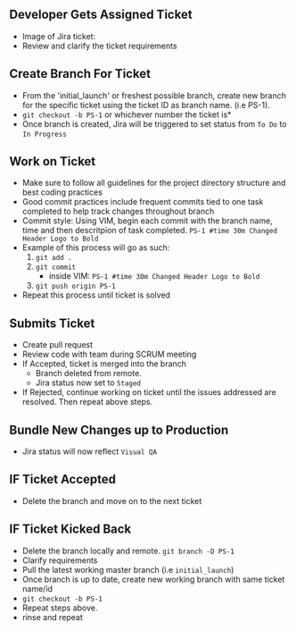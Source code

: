 ## Developer Gets Assigned Ticket
*   Image of Jira ticket:
*   Review and clarify the ticket requirements 

## Create Branch For Ticket
*   From the 'initial_launch' or freshest possible branch, create new branch for the specific ticket using the ticket ID as branch name. (i.e PS-1). 
*   `git checkout -b PS-1` or whichever number the ticket is*
*   Once branch is created, Jira will be triggered to set status from `To Do` to `In Progress`

##  Work on Ticket
*   Make sure to follow all guidelines for the project directory structure and best coding practices
*   Good commit practices include frequent commits tied to one task completed to help track changes throughout branch
*   Commit style: Using VIM, begin each commit with the branch name, time and then descritpion of task completed. `PS-1 #time 30m Changed Header Logo to Bold` 
*   Example of this process will go as such:
    1. `git add .`
    2. `git commit`
        - inside VIM: `PS-1 #time 30m Changed Header Logo to Bold` 
    3. `git push origin PS-1`
*   Repeat this process until ticket is solved

##  Submits Ticket
*   Create pull request 
*   Review code with team during SCRUM meeting
*   If Accepted, ticket is merged into the branch
    * Branch deleted from remote. 
    * Jira status now set to `Staged`
*   If Rejected, continue working on ticket until the issues addressed are resolved. Then repeat above steps.

## Bundle New Changes up to Production
*   Jira status will now reflect `Visual QA` 

## IF Ticket Accepted
*   Delete the branch and move on to the next ticket

## IF Ticket Kicked Back
*   Delete the branch locally and remote. `git branch -D PS-1`
*   Clarify requirements
*   Pull the latest working master branch (i.e `initial_launch`)
*   Once branch is up to date, create new working branch with same ticket name/id
*   `git checkout -b PS-1`
*   Repeat steps above.
* rinse and repeat
